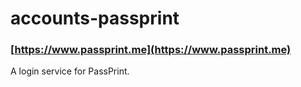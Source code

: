 # accounts-passprint
### [https://www.passprint.me](https://www.passprint.me)

A login service for PassPrint.